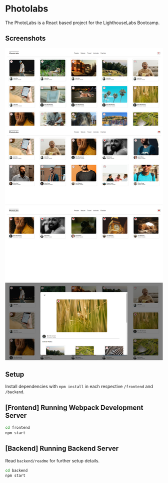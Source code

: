 # Photolabs
The PhotoLabs is a React based project for the LighthouseLabs Bootcamp.

## Screenshots 
!["Home Screen"](https://github.com/CNormandB/photolabs/blob/main/frontend/public/Photolabs-Home.png?raw=true)
!["Filtered Images"](https://github.com/CNormandB/photolabs/blob/main/frontend/public/Photolabs-Filtered.png?raw=true)
!["Liked Images"](https://github.com/CNormandB/photolabs/blob/main/frontend/public/Photolabs-Liked.png?raw=true)
!["Modal"](https://github.com/CNormandB/photolabs/blob/main/frontend/public/Photolabs-Modal.png?raw=true)

## Setup
Install dependencies with `npm install` in each respective `/frontend` and `/backend`.

## [Frontend] Running Webpack Development Server
```sh
cd frontend
npm start
```

## [Backend] Running Backend Server
Read `backend/readme` for further setup details.
```sh
cd backend
npm start
```

